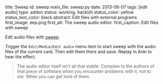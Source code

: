 title: Sweep
id: sweep
main_file: sweep.py
date: 2013-06-07
tags: [edit audio]
type: addon
status: working, hackish
status_color: yellow
status_text_color: black
abstract: Edit files with external programs
first_image: eep.png
first_alt: The sweep audio editor.
first_caption: Edit files with sweep

Edit audio files with
[sweep](http://www.metadecks.org/software/sweep/).

Trigger the `Edit/Media/Edit audio` menu item to start sweep with the
audio files of the current card. Then edit them there and save. Replay
in Anki to hear the effect.

<blockquote class="nb">
The audio editor itself isn’t all that
stable. Complain to the authors of that piece of software when you
encounter problems with it, not to me. When you can get hold of them.
</blockquote>
